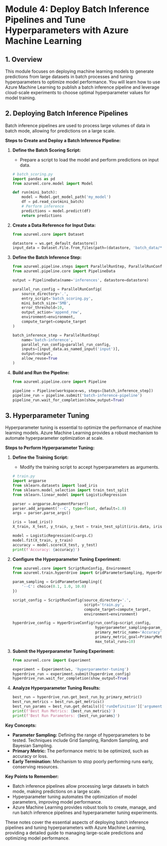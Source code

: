 # Module 4: Deploy Batch Inference Pipelines and Tune Hyperparameters with Azure Machine Learning

## 1. Overview
This module focuses on deploying machine learning models to generate predictions from large datasets in batch processes and tuning hyperparameters to optimize model performance. You will learn how to use Azure Machine Learning to publish a batch inference pipeline and leverage cloud-scale experiments to choose optimal hyperparameter values for model training.

## 2. Deploying Batch Inference Pipelines
Batch inference pipelines are used to process large volumes of data in batch mode, allowing for predictions on a large scale.

**Steps to Create and Deploy a Batch Inference Pipeline:**

1. **Define the Batch Scoring Script:**
   - Prepare a script to load the model and perform predictions on input data.
   ```python
   # batch_scoring.py
   import pandas as pd
   from azureml.core.model import Model

   def run(mini_batch):
       model = Model.get_model_path('my_model')
       df = pd.read_csv(mini_batch)
       # Perform inference
       predictions = model.predict(df)
       return predictions
   ```

2. **Create a Data Reference for Input Data:**
   ```python
   from azureml.core import Dataset

   datastore = ws.get_default_datastore()
   input_data = Dataset.File.from_files(path=(datastore, 'batch_data/*.csv'))
   ```

3. **Define the Batch Inference Step:**
   ```python
   from azureml.pipeline.steps import ParallelRunStep, ParallelRunConfig
   from azureml.pipeline.core import PipelineData

   output = PipelineData(name='inferences', datastore=datastore)

   parallel_run_config = ParallelRunConfig(
       source_directory='.',
       entry_script='batch_scoring.py',
       mini_batch_size='5MB',
       error_threshold=10,
       output_action='append_row',
       environment=environment,
       compute_target=compute_target
   )

   batch_inference_step = ParallelRunStep(
       name='batch-inference',
       parallel_run_config=parallel_run_config,
       inputs=[input_data.as_named_input('input')],
       output=output,
       allow_reuse=True
   )
   ```

4. **Build and Run the Pipeline:**
   ```python
   from azureml.pipeline.core import Pipeline

   pipeline = Pipeline(workspace=ws, steps=[batch_inference_step])
   pipeline_run = pipeline.submit('batch-inference-pipeline')
   pipeline_run.wait_for_completion(show_output=True)
   ```

## 3. Hyperparameter Tuning
Hyperparameter tuning is essential to optimize the performance of machine learning models. Azure Machine Learning provides a robust mechanism to automate hyperparameter optimization at scale.

**Steps to Perform Hyperparameter Tuning:**

1. **Define the Training Script:**
   - Modify the training script to accept hyperparameters as arguments.
   ```python
   # train.py
   import argparse
   from sklearn.datasets import load_iris
   from sklearn.model_selection import train_test_split
   from sklearn.linear_model import LogisticRegression

   parser = argparse.ArgumentParser()
   parser.add_argument('--C', type=float, default=1.0)
   args = parser.parse_args()

   iris = load_iris()
   X_train, X_test, y_train, y_test = train_test_split(iris.data, iris.target, test_size=0.2, random_state=42)

   model = LogisticRegression(C=args.C)
   model.fit(X_train, y_train)
   accuracy = model.score(X_test, y_test)
   print(f'Accuracy: {accuracy}')
   ```

2. **Configure the Hyperparameter Tuning Experiment:**
   ```python
   from azureml.core import ScriptRunConfig, Environment
   from azureml.train.hyperdrive import GridParameterSampling, HyperDriveConfig, PrimaryMetricGoal, choice

   param_sampling = GridParameterSampling({
       '--C': choice(0.1, 1.0, 10.0)
   })

   script_config = ScriptRunConfig(source_directory='.',
                                   script='train.py',
                                   compute_target=compute_target,
                                   environment=environment)

   hyperdrive_config = HyperDriveConfig(run_config=script_config,
                                        hyperparameter_sampling=param_sampling,
                                        primary_metric_name='Accuracy',
                                        primary_metric_goal=PrimaryMetricGoal.MAXIMIZE,
                                        max_total_runs=10)
   ```

3. **Submit the Hyperparameter Tuning Experiment:**
   ```python
   from azureml.core import Experiment

   experiment = Experiment(ws, 'hyperparameter-tuning')
   hyperdrive_run = experiment.submit(hyperdrive_config)
   hyperdrive_run.wait_for_completion(show_output=True)
   ```

4. **Analyze Hyperparameter Tuning Results:**
   ```python
   best_run = hyperdrive_run.get_best_run_by_primary_metric()
   best_run_metrics = best_run.get_metrics()
   best_run_params = best_run.get_details()['runDefinition']['arguments']
   print(f'Best Run Metrics: {best_run_metrics}')
   print(f'Best Run Parameters: {best_run_params}')
   ```

**Key Concepts:**
- **Parameter Sampling:** Defining the range of hyperparameters to be tested. Techniques include Grid Sampling, Random Sampling, and Bayesian Sampling.
- **Primary Metric:** The performance metric to be optimized, such as accuracy or loss.
- **Early Termination:** Mechanism to stop poorly performing runs early, conserving resources.

**Key Points to Remember:**
- Batch inference pipelines allow processing large datasets in batch mode, making predictions on a large scale.
- Hyperparameter tuning automates the optimization of model parameters, improving model performance.
- Azure Machine Learning provides robust tools to create, manage, and run batch inference pipelines and hyperparameter tuning experiments.

These notes cover the essential aspects of deploying batch inference pipelines and tuning hyperparameters with Azure Machine Learning, providing a detailed guide to managing large-scale predictions and optimizing model performance.

